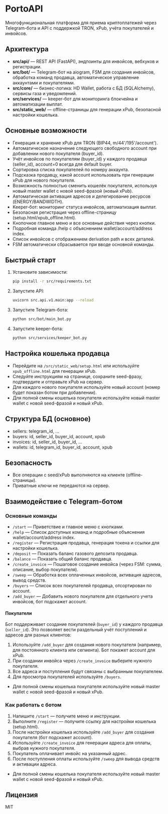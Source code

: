 # PortoAPI

Многофункциональная платформа для приема криптоплатежей через Telegram-бота и API с поддержкой TRON, xPub, учёта покупателей и инвойсов.

## Архитектура
- **src/api/** — REST API (FastAPI), эндпоинты для инвойсов, вебхуков и регистрации.
- **src/bot/** — Telegram-бот на aiogram, FSM для создания инвойсов, обработка команд продавца, автоматическое управление аккаунтами и покупателями.
- **src/core/** — бизнес-логика: HD Wallet, работа с БД (SQLAlchemy), сервисы газа и уведомлений.
- **src/services/** — keeper-бот для мониторинга блокчейна и автоматизации выплат.
- **src/static_web/** — offline-страницы для генерации xPub, безопасной настройки кошелька.

## Основные возможности
- Генерация и хранение xPub для TRON (BIP44, m/44'/195'/account').
- Автоматическое назначение следующего свободного account при добавлении нового покупателя (buyer_id).
- Учёт инвойсов по покупателям (buyer_id) у каждого продавца (seller_id), account=0 всегда для default buyer.
- Сортировка списка покупателей по номеру аккаунта.
- Подсказка продавцу, какой account использовать при генерации xPub для нового покупателя.
- Возможность полностью сменить кошелёк покупателя, используя новый master wallet с новой seed-фразой (новый xPub).
- Автоматическая активация адресов и делегирование ресурсов (ENERGY/BANDWIDTH).
- Keeper-бот: мониторинг статуса инвойсов, автоматизация выплат.
- Безопасная регистрация через offline-страницу (setup.html/xpub_offline.html).
- Кнопочное главное меню и все основные действия через кнопки.
- Подробная команда /help с объяснением wallet/account/address index.
- Список инвойсов с отображением derivation path и всех деталей.
- FSM автоматически сбрасывается при вводе основной команды.

## Быстрый старт
1. Установите зависимости:
   ```bash
   pip install -r src/requirements.txt
   ```
2. Запустите API:
   ```bash
   uvicorn src.api.v1.main:app --reload
   ```
3. Запустите Telegram-бота:
   ```bash
   python src/bot/main_bot.py
   ```
4. Запустите keeper-бота:
   ```bash
   python src/services/keeper_bot.py
   ```

## Настройка кошелька продавца
- Перейдите на `/src/static_web/setup.html` или используйте `xpub_offline.html` для генерации xPub.
- Следуйте инструкциям на странице, сохраните seed-фразу, подтвердите и отправьте xPub на сервер.
- Для каждого нового покупателя используйте новый account (номер будет показан ботом при добавлении).
- Для полной смены кошелька покупателя используйте новый master wallet с новой seed-фразой и новый xPub.

## Структура БД (основное)
- sellers: telegram_id, ...
- buyers: id, seller_id, buyer_id, account, xpub
- invoices: id, seller_id, buyer_id, ...
- wallets: id, telegram_id, buyer_id, account, xpub

## Безопасность
- Все операции с seed/xPub выполняются на клиенте (offline-страницы).
- Приватные ключи не передаются на сервер.

## Взаимодействие с Telegram-ботом

### Основные команды

- `/start` — Приветствие и главное меню с кнопками.
- `/help` — Список доступных команд и подробные объяснения wallet/account/address index.
- `/register` — Регистрация продавца, генерация токена и ссылки для настройки кошелька.
- `/deposit` — Показать баланс газового депозита продавца.
- `/balance` — Показать общий баланс продавца.
- `/create_invoice` — Пошаговое создание инвойса (через FSM: сумма, описание, выбор покупателя).
- `/sweep` — Обработка всех оплаченных инвойсов, активация адресов, вывод средств.
- `/buyers` — Список всех покупателей продавца, отсортирован по account.
- `/add_buyer` — Добавить нового покупателя для отдельного учета инвойсов, бот подскажет account.

#### Покупатели

Бот поддерживает создание покупателей (`buyer_id`) у каждого продавца (`seller_id`).
Это позволяет вести раздельный учёт поступлений и адресов для разных клиентов:

1. Используйте `/add_buyer` для создания нового покупателя (например, для постоянного клиента или сегмента). Бот покажет account для xPub.
2. При создании инвойса через `/create_invoice` выберите нужного покупателя.
3. Все адреса и поступления будут связаны с выбранным покупателем.
4. Для просмотра покупателей используйте `/buyers`.
- Для полной смены кошелька покупателя используйте новый master wallet с новой seed-фразой и новый xPub.

### Как работать с ботом

1. Напишите `/start` — получите меню и инструкции.
2. Выполните `/register` — получите ссылку для настройки кошелька (setup.html).
3. После настройки кошелька используйте `/add_buyer` для создания покупателя (бот подскажет account).
4. Используйте `/create_invoice` для генерации адреса для оплаты, выбрав нужного покупателя.
5. Покупатель оплачивает инвойс на указанный адрес.
6. После поступления оплаты используйте `/sweep` для вывода средств и активации адреса.
- Для полной смены кошелька покупателя используйте новый master wallet с новой seed-фразой и новый xPub.

## Лицензия

MIT
